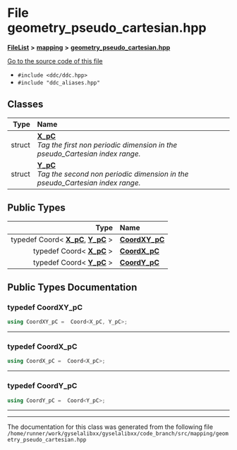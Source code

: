 

# File geometry\_pseudo\_cartesian.hpp



[**FileList**](files.md) **>** [**mapping**](dir_5300298560c4bf255ab9f36681603d89.md) **>** [**geometry\_pseudo\_cartesian.hpp**](geometry__pseudo__cartesian_8hpp.md)

[Go to the source code of this file](geometry__pseudo__cartesian_8hpp_source.md)



* `#include <ddc/ddc.hpp>`
* `#include "ddc_aliases.hpp"`















## Classes

| Type | Name |
| ---: | :--- |
| struct | [**X\_pC**](structX__pC.md) <br>_Tag the first non periodic dimension in the pseudo\_Cartesian index range._  |
| struct | [**Y\_pC**](structY__pC.md) <br>_Tag the second non periodic dimension in the pseudo\_Cartesian index range._  |


## Public Types

| Type | Name |
| ---: | :--- |
| typedef Coord&lt; [**X\_pC**](structX__pC.md), [**Y\_pC**](structY__pC.md) &gt; | [**CoordXY\_pC**](#typedef-coordxy_pc)  <br> |
| typedef Coord&lt; [**X\_pC**](structX__pC.md) &gt; | [**CoordX\_pC**](#typedef-coordx_pc)  <br> |
| typedef Coord&lt; [**Y\_pC**](structY__pC.md) &gt; | [**CoordY\_pC**](#typedef-coordy_pc)  <br> |
















































## Public Types Documentation




### typedef CoordXY\_pC 

```C++
using CoordXY_pC =  Coord<X_pC, Y_pC>;
```




<hr>



### typedef CoordX\_pC 

```C++
using CoordX_pC =  Coord<X_pC>;
```




<hr>



### typedef CoordY\_pC 

```C++
using CoordY_pC =  Coord<Y_pC>;
```




<hr>

------------------------------
The documentation for this class was generated from the following file `/home/runner/work/gyselalibxx/gyselalibxx/code_branch/src/mapping/geometry_pseudo_cartesian.hpp`

